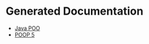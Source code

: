<!DOCTYPE HTML>
<html lang="es">
<head>
  <meta charset="UTF-8">
  <title>Generated Documentation</title>
</head>
<body>
  <h1>Generated Documentation</h1>
  <ul>
    <li><a href="fi/poo/package-summary.html">Java POO</a></li>
    <li><a href="poop5/package-summary.html">POOP 5</a></li>
  </ul>
</body>
</html>

